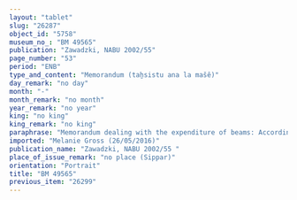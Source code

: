 ```yaml
---
layout: "tablet"
slug: "26287"
object_id: "5758"
museum_no_: "BM 49565"
publication: "Zawadzki, NABU 2002/55"
page_number: "53"
period: "ENB"
type_and_content: "Memorandum (taẖsistu ana la mašê)"
day_remark: "no day"
month: "-"
month_remark: "no month"
year_remark: "no year"
king: "no king"
king_remark: "no king"
paraphrase: "Memorandum dealing with the expenditure of beams: According to this document of expenditure (<em>tēlītu</em>) 1&ndash;3 beams (<em>gu&scaron;ūru</em>) are in each case provided for 7 individuals (&Scaron;ama&scaron;-ahu-iddin, Ilu-iddin, Aplāya, Kudurrānu, Bēl-u&scaron;eb&scaron;i, Uqūpu, Nab&ucirc;-zēru-ibni), the bishop (<em>&scaron;atammu</em>) and for the maintenance of the Akītu Temple.<br /> &nbsp;"
imported: "Melanie Gross (26/05/2016)"
publication_name: "Zawadzki, NABU 2002/55 "
place_of_issue_remark: "no place (Sippar)"
orientation: "Portrait"
title: "BM 49565"
previous_item: "26299"
---
```

